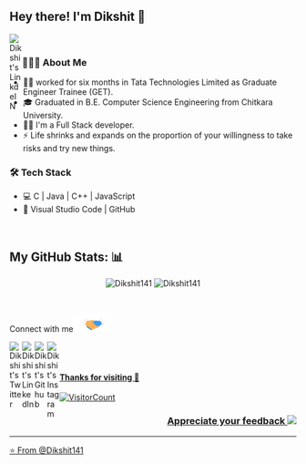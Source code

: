 <h2> Hey there! I'm Dikshit 🌟</h2>

<a href="https://www.linkedin.com/in/dikshitkapoor/">
  <img align="left" alt="Dikshit's LinkdeIN" width="22px" src="https://cdn2.iconfinder.com/data/icons/social-media-2199/64/social_media_isometric_14-linkedin-256.png" />
</a>
<br>
<h3> 👨🏻‍💻 About Me </h3>

- 👨‍💼 worked for six months in Tata Technologies Limited as Graduate Engineer Trainee (GET).
- 🎓 Graduated in B.E. Computer Science Engineering from Chitkara University.
- 👨‍💻 I'm a Full Stack developer. 
- ⚡ Life shrinks and expands on the proportion of your willingness to take risks and try new things.

<h3>🛠 Tech Stack</h3>

- 💻 C | Java | C++ | JavaScript
- 🔧 Visual Studio Code | GitHub


<br>

## My GitHub Stats: 📊
<p align="center">
  <img height="180em" src="https://github-readme-stats.vercel.app/api?username=Dikshit141&theme=radical&show_icons=true&count_private=true" alt="Dikshit141":: Profile Stats" />
  <img height="180em" src="https://github-readme-stats.vercel.app/api/top-langs/?username=Dikshit141&langs_count=8&theme=radical&layout=compact" alt="Dikshit141":: Top Langs" />
</p>

<br>

Connect with me<img src="https://github.com/SatYu26/SatYu26/blob/master/Assets/Handshake.gif" height="32px">
<p>
 <a href="https://twitter.com/Dikshit_kapoor">
  <img align="left" alt="Dikshit's Twitter" width="22px" src="https://cdn.jsdelivr.net/npm/simple-icons@v3/icons/twitter.svg" />
 </a>
<a href="https://www.linkedin.com/in/dikshitkapoor/">
  <img align="left" alt="Dikshit's LinkedIn" width="22px" src="https://cdn.jsdelivr.net/npm/simple-icons@v3/icons/linkedin.svg" />
</a>
<a href="https://github.com/Dikshit141">
  <img align="left" alt="Dikshit's Github" width="22px" src="https://cdn.jsdelivr.net/npm/simple-icons@v3/icons/github.svg" />
</a>
 <a href="https://www.instagram.com/kapoor.dikshit/">
   <img align="left" alt="Dikshit's Instagram" width="22px" src="https://cdn.jsdelivr.net/npm/simple-icons@3.13.0/icons/instagram.svg" />
 <br>
 <br>
 
 #### Thanks for visiting :gift:
![VisitorCount](https://profile-counter.glitch.me/Dikshit141/count.svg)

<h3 align="right">Appreciate your feedback <img src="https://media.giphy.com/media/26FPJGjhefSJuaRhu/giphy.gif" width="60px"></h3>

---

⭐️ From [@Dikshit141](https://github.com/Dikshit141)
